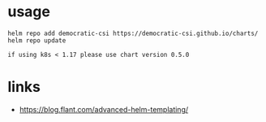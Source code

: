 # usage

```
helm repo add democratic-csi https://democratic-csi.github.io/charts/
helm repo update

if using k8s < 1.17 please use chart version 0.5.0
```

# links

- https://blog.flant.com/advanced-helm-templating/
